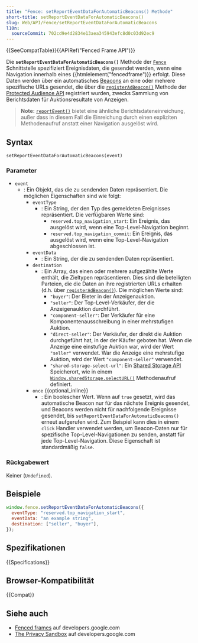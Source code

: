 ```yaml
---
title: "Fence: setReportEventDataForAutomaticBeacons() Methode"
short-title: setReportEventDataForAutomaticBeacons()
slug: Web/API/Fence/setReportEventDataForAutomaticBeacons
l10n:
  sourceCommit: 702cd9e4d2834e13aea345943efc8d0c03d92ec9
---
```


{{SeeCompatTable}}{{APIRef("Fenced Frame API")}}

Die **`setReportEventDataForAutomaticBeacons()`** Methode der [`Fence`](/de/docs/Web/API/Fence) Schnittstelle spezifiziert Ereignisdaten, die gesendet werden, wenn eine Navigation innerhalb eines {{htmlelement("fencedframe")}} erfolgt. Diese Daten werden über ein automatisches [Beacons](/de/docs/Web/API/Beacon_API) an eine oder mehrere spezifische URLs gesendet, die über die [`registerAdBeacon()`](/de/docs/Web/API/InterestGroupReportingScriptRunnerGlobalScope/registerAdBeacon) Methode der [Protected Audience API](https://developers.google.com/privacy-sandbox/private-advertising/protected-audience) registriert wurden, zwecks Sammlung von Berichtsdaten für Auktionsresultate von Anzeigen.

> **Note:** [`reportEvent()`](/de/docs/Web/API/Fence/reportEvent) bietet eine ähnliche Berichtsdateneinreichung, außer dass in diesem Fall die Einreichung durch einen expliziten Methodenaufruf anstatt einer Navigation ausgelöst wird.

## Syntax

```js-nolint
setReportEventDataForAutomaticBeacons(event)
```

### Parameter

- `event`
  - : Ein Objekt, das die zu sendenden Daten repräsentiert. Die möglichen Eigenschaften sind wie folgt:
    - `eventType`
      - : Ein String, der den Typ des gemeldeten Ereignisses repräsentiert. Die verfügbaren Werte sind:
        - `reserved.top_navigation_start`: Ein Ereignis, das ausgelöst wird, wenn eine Top-Level-Navigation beginnt.
        - `reserved.top_navigation_commit`: Ein Ereignis, das ausgelöst wird, wenn eine Top-Level-Navigation abgeschlossen ist.
    - `eventData`
      - : Ein String, der die zu sendenden Daten repräsentiert.
    - `destination`
      - : Ein Array, das einen oder mehrere aufgezählte Werte enthält, die Zieltypen repräsentieren. Dies sind die beteiligten Parteien, die die Daten an ihre registrierten URLs erhalten (d.h. über [`registerAdBeacon()`](/de/docs/Web/API/InterestGroupReportingScriptRunnerGlobalScope/registerAdBeacon)). Die möglichen Werte sind:
        - `"buyer"`: Der Bieter in der Anzeigenauktion.
        - `"seller"`: Der Top-Level-Verkäufer, der die Anzeigenauktion durchführt.
        - `"component-seller"`: Der Verkäufer für eine Komponentenausschreibung in einer mehrstufigen Auktion.
        - `"direct-seller"`: Der Verkäufer, der direkt die Auktion durchgeführt hat, in der der Käufer geboten hat. Wenn die Anzeige eine einstufige Auktion war, wird der Wert `"seller"` verwendet. War die Anzeige eine mehrstufige Auktion, wird der Wert `"component-seller"` verwendet.
        - `"shared-storage-select-url"`: Ein [Shared Storage API](https://developers.google.com/privacy-sandbox/private-advertising/shared-storage) Speicherort, wie in einem [`Window.sharedStorage.selectURL()`](/de/docs/Web/API/WindowSharedStorage/selectURL) Methodenaufruf definiert.
    - `once` {{optional_inline}}
      - : Ein boolescher Wert. Wenn auf `true` gesetzt, wird das automatische Beacon nur für das nächste Ereignis gesendet, und Beacons werden nicht für nachfolgende Ereignisse gesendet, bis `setReportEventDataForAutomaticBeacons()` erneut aufgerufen wird. Zum Beispiel kann dies in einem `click` Handler verwendet werden, um Beacon-Daten nur für spezifische Top-Level-Navigationen zu senden, anstatt für jede Top-Level-Navigation. Diese Eigenschaft ist standardmäßig `false`.

### Rückgabewert

Keiner (`Undefined`).

## Beispiele

```js
window.fence.setReportEventDataForAutomaticBeacons({
  eventType: "reserved.top_navigation_start",
  eventData: "an example string",
  destination: ["seller", "buyer"],
});
```

## Spezifikationen

{{Specifications}}

## Browser-Kompatibilität

{{Compat}}

## Siehe auch

- [Fenced frames](https://developers.google.com/privacy-sandbox/private-advertising/fenced-frame) auf developers.google.com
- [The Privacy Sandbox](https://developers.google.com/privacy-sandbox) auf developers.google.com
